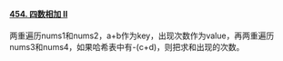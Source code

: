 #### [454. 四数相加 II](https://leetcode.cn/problems/4sum-ii/)

两重遍历nums1和nums2，a+b作为key，出现次数作为value，再两重遍历nums3和nums4，如果哈希表中有-(c+d)，则把求和出现的次数。